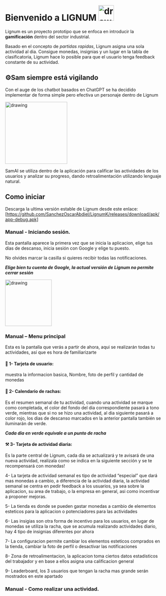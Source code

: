 # Bienvenido a LIGNUM <img src="https://github.com/SanchezOscarAbdiel/LignumK/assets/89820170/286f85a5-4bbb-4265-9e8b-eafbb7a01d85" alt="drawing" width="50"/>
Lignum es un proyecto prototipo que se enfoca en introducir la **gamificación** dentro del sector industrial.

Basado en el concepto de *partidas rapidas*, Lignum asigna una sola actividad al dia. Consigue monedas, insignias y un lugar en la tabla de clasificatoria, 
Lignum hace lo posible para que el usuario tenga feedback constante de su actividad.

## ⚙️Sam siempre está vigilando
Con el auge de los chatbot basados en ChatGPT se ha decidido implementar de forma simple pero efectiva un personaje dentro de Lignum

<img src="https://github.com/SanchezOscarAbdiel/LignumK/assets/89820170/10e7e725-16d6-4001-b6bf-b7261d26c4b0" alt="drawing" width="200"/>

SamAI se utiliza dentro de la aplicación para calificar las actividades de los usuarios y analizar su progreso, dando retroalimentación utilizando lenguaje natural.

## Como iniciar
Descarga la ultima versión estable de Lignum desde este enlace: [https://github.com/SanchezOscarAbdiel/LignumK/releases/download/apk/app-debug.apk]

### Manual - Iniciando sesión.

Esta pantalla aparece la primera vez que se inicia la aplicacion, elige tus días de descanso, inicia sesión con Google y elige tu puesto.

No olvides marcar la casilla si quieres recibir todas las notificaciones.

***Elige bien tu cuenta de Google, la actual versión de Lignum no permite cerrar sesión***

<img src="https://github.com/SanchezOscarAbdiel/LignumK/assets/89820170/02a45fb4-af1e-4499-bd31-7af0430a65e6" alt="drawing" width="150"/>

### Manual – Menu principal
Esta es la pantalla que verás a partir de ahora, aqui se realizarán todas tu actividades, así que es hora de familiarizarte

#### 👥 1- Tarjeta de usuario: 
muestra la informacion basica, Nombre, foto de perfil y cantidad de monedas

#### 📅 2- Calendario de rachas: 
Es el resumen semanal de tu actividad, cuando una actividad se marque como completada, el color del fondo del dia correspondiente pasará a tono verde, mientras que si no se hizo una actividad, al dia siguiente pasará a color rojo, los dias de descanso marcados en la anterior pantalla también se iluminarán de verde.

***Cada dia en verde equivale a un punto de racha***

#### ⚒️ 3- Tarjeta de actividad diaria:
Es la parte central de Lignum, cada dia se actualizará y te avisará de una nueva actividad, realizala como se indica en la siguiente sección y se te recompensará con monedas!



4- La tarjeta de actividad semanal es tipo de actividad “especial” que dará mas monedas a cambio, a diferencia de la actividad diaria, la actividad semanal se centra en pedir feedback a los usuarios, ya sea sobre la aplicacion, su area de trabajo, o la empresa en general, asi como incentivar a proponer mejoras.

5- La tienda es donde se pueden gastar monedas a cambio de elementos esteticos para la aplicacion o potenciadores para las actividades

6- Las insigias son otra forma de incentivo para los usuarios, en lugar de monedas se utiliza la racha, que se acumula realizando actividades diario, hay 4 tipo de insignias diferentes por ahora

7- La configuracion permite cambiar los elementos esteticos comprados en la tienda, cambiar la foto de perfil o desactivar las notificaciones

8- Zona de retroalimentacion, la aplicacion toma ciertos datos estadisticos del trabajador y en base a ellos asigna una calificacion general

9- Leaderboard, los 3 usuarios que tengan la racha mas grande serán mostrados en este apartado

### Manual - Como realizar una actividad.
